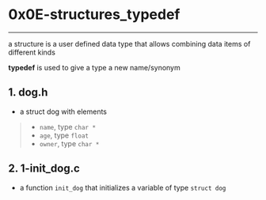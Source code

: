 # 0x0E-structures_typedef

---

a structure is a user defined data type that allows combining data items of different kinds

**typedef** is used to give a type a new name/synonym

## 1. dog.h
- a struct dog with elements
>- `name`, type `char *`
>- `age`, type `float`
>- `owner`, type `char *`

## 2. 1-init_dog.c
- a function `init_dog` that initializes a variable of type `struct dog`
